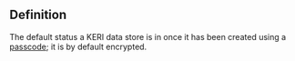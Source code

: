 ## Definition

The default status a KERI data store is in once it has been created using a [passcode](term_passcode); it is by default encrypted.